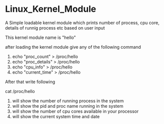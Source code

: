 # Linux_Kernel_Module
 A Simple loadable kernel module which prints number of process, cpu core, details of runnig process etc based on user input

This kernel module name is "hello"


after loading the kernel module give any of the following command

1) echo "proc_count" > /proc/hello 
2) echo "proc_details" > /proc/hello 
3) echo "cpu_info" > /proc/hello 
4) echo "current_time" > /proc/hello 


After that write following 

cat /proc/hello 

1) will show the number of running process in the system
2) will show the pid and proc name running in the system
1) will show the number of cpu cores available in your processor
1) will show the current system time and date
